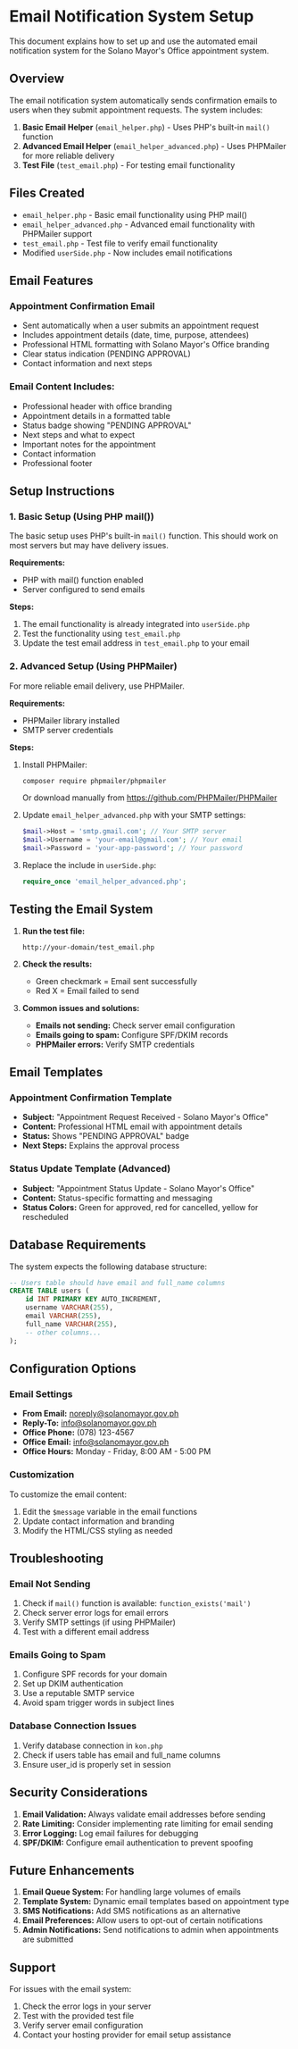 # Email Notification System Setup

This document explains how to set up and use the automated email notification system for the Solano Mayor's Office appointment system.

## Overview

The email notification system automatically sends confirmation emails to users when they submit appointment requests. The system includes:

1. **Basic Email Helper** (`email_helper.php`) - Uses PHP's built-in `mail()` function
2. **Advanced Email Helper** (`email_helper_advanced.php`) - Uses PHPMailer for more reliable delivery
3. **Test File** (`test_email.php`) - For testing email functionality

## Files Created

- `email_helper.php` - Basic email functionality using PHP mail()
- `email_helper_advanced.php` - Advanced email functionality with PHPMailer support
- `test_email.php` - Test file to verify email functionality
- Modified `userSide.php` - Now includes email notifications

## Email Features

### Appointment Confirmation Email
- Sent automatically when a user submits an appointment request
- Includes appointment details (date, time, purpose, attendees)
- Professional HTML formatting with Solano Mayor's Office branding
- Clear status indication (PENDING APPROVAL)
- Contact information and next steps

### Email Content Includes:
- Professional header with office branding
- Appointment details in a formatted table
- Status badge showing "PENDING APPROVAL"
- Next steps and what to expect
- Important notes for the appointment
- Contact information
- Professional footer

## Setup Instructions

### 1. Basic Setup (Using PHP mail())

The basic setup uses PHP's built-in `mail()` function. This should work on most servers but may have delivery issues.

**Requirements:**
- PHP with mail() function enabled
- Server configured to send emails

**Steps:**
1. The email functionality is already integrated into `userSide.php`
2. Test the functionality using `test_email.php`
3. Update the test email address in `test_email.php` to your email

### 2. Advanced Setup (Using PHPMailer)

For more reliable email delivery, use PHPMailer.

**Requirements:**
- PHPMailer library installed
- SMTP server credentials

**Steps:**
1. Install PHPMailer:
   ```bash
   composer require phpmailer/phpmailer
   ```
   Or download manually from https://github.com/PHPMailer/PHPMailer

2. Update `email_helper_advanced.php` with your SMTP settings:
   ```php
   $mail->Host = 'smtp.gmail.com'; // Your SMTP server
   $mail->Username = 'your-email@gmail.com'; // Your email
   $mail->Password = 'your-app-password'; // Your password
   ```

3. Replace the include in `userSide.php`:
   ```php
   require_once 'email_helper_advanced.php';
   ```

## Testing the Email System

1. **Run the test file:**
   ```
   http://your-domain/test_email.php
   ```

2. **Check the results:**
   - Green checkmark = Email sent successfully
   - Red X = Email failed to send

3. **Common issues and solutions:**
   - **Emails not sending:** Check server email configuration
   - **Emails going to spam:** Configure SPF/DKIM records
   - **PHPMailer errors:** Verify SMTP credentials

## Email Templates

### Appointment Confirmation Template
- **Subject:** "Appointment Request Received - Solano Mayor's Office"
- **Content:** Professional HTML email with appointment details
- **Status:** Shows "PENDING APPROVAL" badge
- **Next Steps:** Explains the approval process

### Status Update Template (Advanced)
- **Subject:** "Appointment Status Update - Solano Mayor's Office"
- **Content:** Status-specific formatting and messaging
- **Status Colors:** Green for approved, red for cancelled, yellow for rescheduled

## Database Requirements

The system expects the following database structure:

```sql
-- Users table should have email and full_name columns
CREATE TABLE users (
    id INT PRIMARY KEY AUTO_INCREMENT,
    username VARCHAR(255),
    email VARCHAR(255),
    full_name VARCHAR(255),
    -- other columns...
);
```

## Configuration Options

### Email Settings
- **From Email:** noreply@solanomayor.gov.ph
- **Reply-To:** info@solanomayor.gov.ph
- **Office Phone:** (078) 123-4567
- **Office Email:** info@solanomayor.gov.ph
- **Office Hours:** Monday - Friday, 8:00 AM - 5:00 PM

### Customization
To customize the email content:
1. Edit the `$message` variable in the email functions
2. Update contact information and branding
3. Modify the HTML/CSS styling as needed

## Troubleshooting

### Email Not Sending
1. Check if `mail()` function is available: `function_exists('mail')`
2. Check server error logs for email errors
3. Verify SMTP settings (if using PHPMailer)
4. Test with a different email address

### Emails Going to Spam
1. Configure SPF records for your domain
2. Set up DKIM authentication
3. Use a reputable SMTP service
4. Avoid spam trigger words in subject lines

### Database Connection Issues
1. Verify database connection in `kon.php`
2. Check if users table has email and full_name columns
3. Ensure user_id is properly set in session

## Security Considerations

1. **Email Validation:** Always validate email addresses before sending
2. **Rate Limiting:** Consider implementing rate limiting for email sending
3. **Error Logging:** Log email failures for debugging
4. **SPF/DKIM:** Configure email authentication to prevent spoofing

## Future Enhancements

1. **Email Queue System:** For handling large volumes of emails
2. **Template System:** Dynamic email templates based on appointment type
3. **SMS Notifications:** Add SMS notifications as an alternative
4. **Email Preferences:** Allow users to opt-out of certain notifications
5. **Admin Notifications:** Send notifications to admin when appointments are submitted

## Support

For issues with the email system:
1. Check the error logs in your server
2. Test with the provided test file
3. Verify server email configuration
4. Contact your hosting provider for email setup assistance 